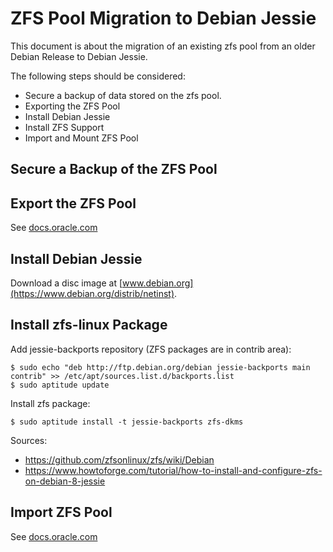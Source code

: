 # ZFS Pool Migration to Debian Jessie

This document is about the migration of an existing zfs pool from an older Debian Release to Debian Jessie.

The following steps should be considered:

- Secure a backup of data stored on the zfs pool.
- Exporting the ZFS Pool
- Install Debian Jessie
- Install ZFS Support
- Import and Mount ZFS Pool

## Secure a Backup of the ZFS Pool

## Export the ZFS Pool
See [docs.oracle.com](http://docs.oracle.com/cd/E19253-01/819-5461/gbchy/index.html)

## Install Debian Jessie

Download a disc image at [www.debian.org](https://www.debian.org/distrib/netinst).

## Install zfs-linux Package

Add jessie-backports repository (ZFS packages are in contrib area):
```
$ sudo echo "deb http://ftp.debian.org/debian jessie-backports main contrib" >> /etc/apt/sources.list.d/backports.list
$ sudo aptitude update
```

Install zfs package:
```
$ sudo aptitude install -t jessie-backports zfs-dkms
```

Sources:
- https://github.com/zfsonlinux/zfs/wiki/Debian
- https://www.howtoforge.com/tutorial/how-to-install-and-configure-zfs-on-debian-8-jessie

## Import ZFS Pool
See [docs.oracle.com](http://docs.oracle.com/cd/E19253-01/819-5461/gazuf/index.html)



